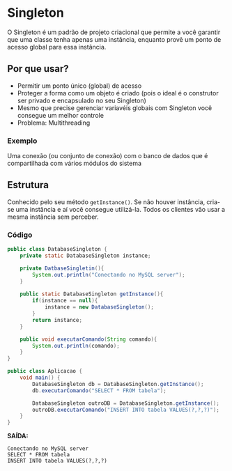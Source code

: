# Singleton
O Singleton é um padrão de projeto criacional que permite a você garantir que uma classe tenha apenas uma instância, enquanto provê um ponto de acesso global para essa instância.

## Por que usar?
- Permitir um ponto único (global) de acesso
- Proteger a forma como um objeto é criado (pois o ideal é o construtor ser privado e encapsulado no seu Singleton)
- Mesmo que precise gerenciar variavéis globais com Singleton você consegue um melhor controle
- Problema: Multithreading

### Exemplo
Uma conexão (ou conjunto de conexão) com o banco de dados que é compartilhada com vários módulos do sistema

## Estrutura
Conhecido pelo seu método `getInstance()`. Se não houver instância, cria-se uma instância e aí você consegue utilizá-la. Todos os clientes vão usar a mesma instância sem perceber.

### Código
```java
public class DatabaseSingleton {
    private static DatabaseSingleton instance;

    private DatbaseSingletin(){
        System.out.println("Conectando no MySQL server");
    }
    
    public static DatabaseSingleton getInstance(){
        if(instance == null){
            instance = new DatabaseSingleton();
        }
        return instance;
    }

    public void executarComando(String comando){
        System.out.println(comando);
    }
}

```
```java
public class Aplicacao {
    void main() {
        DatabaseSingleton db = DatabaseSingleton.getInstance();
        db.executarComando("SELECT * FROM tabela");

        DatabaseSingleton outroDB = DatabaseSingleton.getInstance();
        outroDB.executarComando("INSERT INTO tabela VALUES(?,?,?)");
    }
}
```
**SAÍDA:**
```
Conectando no MySQL server
SELECT * FROM tabela
INSERT INTO tabela VALUES(?,?,?)
```